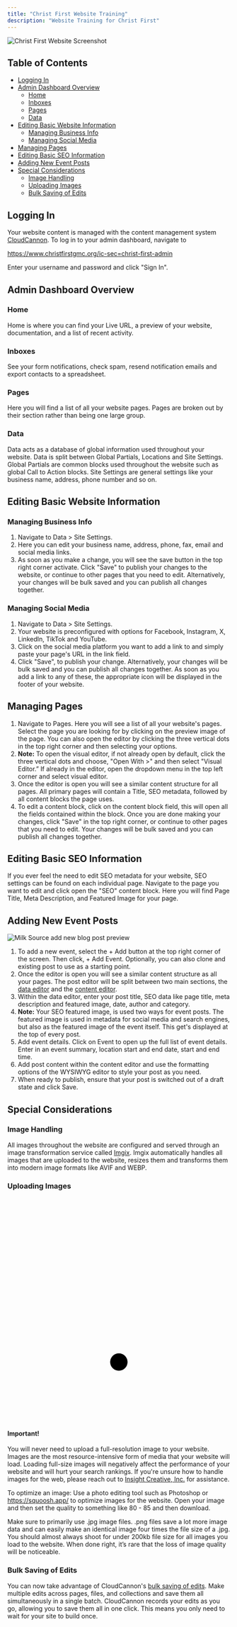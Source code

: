 ```yaml
---
title: "Christ First Website Training"
description: "Website Training for Christ First"
---
```


![Christ First Website Screenshot](/images/christ-first-website-screenshot.jpg)

<h2>Table of Contents</h2>

- [Logging In](#logging-in)
- [Admin Dashboard Overview](#admin-dashboard-overview)
  - [Home](#home)
  - [Inboxes](#inboxes)
  - [Pages](#pages)
  - [Data](#data)
- [Editing Basic Website Information](#editing-basic-website-information)
  - [Managing Business Info](#managing-business-info)
  - [Managing Social Media](#managing-social-media)
- [Managing Pages](#managing-pages)
- [Editing Basic SEO Information](#editing-basic-seo-information)
- [Adding New Event Posts](#adding-new-event-posts)
- [Special Considerations](#special-considerations)
  - [Image Handling](#image-handling)
  - [Uploading Images](#uploading-images)
  - [Bulk Saving of Edits](#bulk-saving-of-edits)

## Logging In

Your website content is managed with the content management system <a href="https://cloudcannon.com/" target="_blank" rel="noreferrer" class="external">CloudCannon</a>. To log in to your admin dashboard, navigate to

<a href="https://www.christfirstgmc.org/ic-sec=christ-first-admin" target="_blank" rel="noopener noreferrer" class="external">https://www.christfirstgmc.org/ic-sec=christ-first-admin</a>

Enter your username and password and click "Sign In".

## Admin Dashboard Overview

### Home

Home is where you can find your Live URL, a preview of your website, documentation, and a list of recent activity.

### Inboxes

See your form notifications, check spam, resend notification emails and export contacts to a spreadsheet.

### Pages

Here you will find a list of all your website pages. Pages are broken out by their section rather than being one large group.

### Data

Data acts as a database of global information used throughout your website. Data is split between Global Partials, Locations and Site Settings. Global Partials are common blocks used throughout the website such as global Call to Action blocks. Site Settings are general settings like your business name, address, phone number and so on.

## Editing Basic Website Information

### Managing Business Info

1. Navigate to Data > Site Settings.
2. Here you can edit your business name, address, phone, fax, email and social media links.
3. As soon as you make a change, you will see the save button in the top right corner activate. Click "Save" to publish your changes to the website, or continue to other pages that you need to edit. Alternatively, your changes will be bulk saved and you can publish all changes together.

### Managing Social Media

1. Navigate to Data > Site Settings.
2. Your website is preconfigured with options for Facebook, Instagram, X, LinkedIn, TikTok and YouTube.
3. Click on the social media platform you want to add a link to and simply paste your page's URL in the link field.
4. Click "Save", to publish your change. Alternatively, your changes will be bulk saved and you can publish all changes together. As soon as you add a link to any of these, the appropriate icon will be displayed in the footer of your website. 

## Managing Pages

1. Navigate to Pages. Here you will see a list of all your website's pages. Select the page you are looking for by clicking on the preview image of the page. You can also open the editor by clicking the three vertical dots in the top right corner and then selecting your options.
2. **Note:** To open the visual editor, if not already open by default, click the three vertical dots and choose, "Open With >" and then select "Visual Editor.” If already in the editor, open the dropdown menu in the top left corner and select visual editor.
3. Once the editor is open you will see a similar content structure for all pages. All primary pages will contain a Title, SEO metadata, followed by all content blocks the page uses. 
4. To edit a content block, click on the content block field, this will open all the fields contained within the block. Once you are done making your changes, click "Save" in the top right corner, or continue to other pages that you need to edit. Your changes will be bulk saved and you can publish all changes together.

## Editing Basic SEO Information

If you ever feel the need to edit SEO metadata for your website, SEO settings can be found on each individual page. Navigate to the page you want to edit and click open the "SEO" content block. Here you will find Page Title, Meta Description, and Featured Image for your page.

## Adding New Event Posts

![Milk Source add new blog post preview](/images/milksource-add-blog-post.jpg)

1. To add a new event, select the + Add button at the top right corner of the screen. Then click, + Add Event. Optionally, you can also clone and existing post to use as a starting point.
2. Once the editor is open you will see a similar content structure as all your pages. The post editor will be split between two main sections, the <a href="https://cloudcannon.com/documentation/articles/introducing-the-data-editor/?ssg=Hugo#data-editing-with-the-sidebar" target="_blank" rel="noopener noreferrer nofollower">data editor</a> and the <a href="https://cloudcannon.com/documentation/articles/introducing-the-content-editor/?ssg=Hugo" target="_blank" rel="noopener noreferrer nofollower">content editor</a>.
3. Within the data editor, enter your post title, SEO data like page title, meta description and featured image, date, author and category.
4. **Note:** Your SEO featured image, is used two ways for event posts. The featured image is used in metadata for social media and search engines, but also as the featured image of the event itself. This get's displayed at the top of every post.
5. Add event details. Click on Event to open up the full list of event details. Enter in an event summary, location start and end date, start and end time. 
6. Add post content within the content editor and use the formatting options of the WYSIWYG editor to style your post as you need.
7. When ready to publish, ensure that your post is switched out of a draft state and click Save.

## Special Considerations

### Image Handling

All images throughout the website are configured and served through an image transformation service called [Imgix](https://imgix.com/). Imgix automatically handles all images that are uploaded to the website, resizes them and transforms them into modern image formats like AVIF and WEBP.

### Uploading Images

<div class="warning">
<div class="warning__svg-wrapper">
    <svg xmlns="http://www.w3.org/2000/svg" viewBox="0 0 512 512"><title>ionicons-v5-r</title><path d="M85.57,446.25H426.43a32,32,0,0,0,28.17-47.17L284.18,82.58c-12.09-22.44-44.27-22.44-56.36,0L57.4,399.08A32,32,0,0,0,85.57,446.25Z" style="fill:none;stroke-linecap:round;stroke-linejoin:round;stroke-width:32px"/><path d="M250.26,195.39l5.74,122,5.73-121.95a5.74,5.74,0,0,0-5.79-6h0A5.74,5.74,0,0,0,250.26,195.39Z" style="fill:none;stroke-linecap:round;stroke-linejoin:round;stroke-width:32px"/><path d="M256,397.25a20,20,0,1,1,20-20A20,20,0,0,1,256,397.25Z"/></svg>
</div>
<h4>Important!</h4>

You will never need to upload a full-resolution image to your website. Images are the most resource-intensive form of media that your website will load. Loading full-size images will negatively affect the performance of your website and will hurt your search rankings. If you're unsure how to handle images for the web, please reach out to <a href="https://insightcreative.com/contact/" target="_blank" rel="noopener noreferrer" class="external">Insight Creative, Inc.</a> for assistance.

To optimize an image: Use a photo editing tool such as Photoshop or <a href="https://squoosh.app/" target="_blank">https://squoosh.app/</a> to optimize images for the website. Open your image and then set the quality to something like 80 - 85 and then download.

Make sure to primarily use .jpg image files. .png files save a lot more image data and can easily make an identical image four times the file size of a .jpg. You should almost always shoot for under 200kb file size for all images you load to the website. When done right, it’s rare that the loss of image quality will be noticeable.

</div>

### Bulk Saving of Edits

You can now take advantage of CloudCannon's <a href="https://cloudcannon.com/blog/saving-time-our-new-editor-improvements/" target="_blank" rel="noopener noreferrer nofollower">bulk saving of edits</a>. Make multiple edits across pages, files, and collections and save them all simultaneously in a single batch. CloudCannon records your edits as you go, allowing you to save them all in one click. This means you only need to wait for your site to build once.
